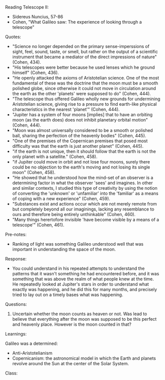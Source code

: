 Reading Telescope II:

- Sidereus Nuncius, 57-86
- Cohen, "What Galileo saw: The experience of looking through a telescope"

Quotes:

- "Science no longer depended on the primary sense-imperssions of sight, feel, sound, taste, or smell, but rather on the output of a scientific instrument that became a mediator of the direct impressions of nature" (Cohen, 434).
- "His telescopes were better because he used lenses which he ground himself" (Cohen, 436).
- "He openly attacked the axioms of Aristotelian science. One of the most fundamental of these was the doctrine that the moon must be a smooth polished globe, since otherwise it could not move in circulation around the earth as the other 'planets' were supposed to do" (Cohen, 444).
- "The telescope thus offered Galileo wholly new grounds for undermining Aristotelian science, giving rise to a pressure to find earth-like physical characteristics in the nearest 'planet'" (Cohen, 444).
- "Jupiter has a system of four moons [implies] that to have an orbiting moon (as the earth does) does not inhibit planetary orbital motion" (Cohen, 444).
- "Moon was almost universally considered to be a smooth or polished ball, sharing the perfection of the heavenly bodies" (Cohen, 445).
- "One of the premises of the Copernican premises that posed most difficulty was that the earth is just another planet" (Cohen, 445).
- "if the earth is not unique, then it should follow that the earth is not the only planet with a satellite." (Cohen, 458).
- "if Jupiter could move in orbit and not lose four moons, surely there could be no objection to the earth's moving and not losing its single moon" (Cohen, 458).
- "He showed that he understood how the mind-set of an observer is a determining factor in what the observer 'sees' and imagines. In other and similar contexts, I studied this type of creativity by using the notion of converting the 'unknown' or 'unfamiliar' into the 'familiar' as a means of coping with a new experience" (Cohen, 459).
- "Substances exist and actions occur which are not merely remote from but completely beyond all our imaginings, lacking any resemblance to ours and therefore being entirely unthinkable" (Cohen, 460).
- "Many things herertofore invisible 'have become visible by a means of a telescope'" (Cohen, 461).

Pre-notes:

- Ranking of light was something Galileo understood well that was important in understanding the space of the moon.

Response:

- You could understand in his repeated attempts to understand the patterns that it wasn't something he had encountered before, and it was something that was above the realm of what people knew at the time. He repeatedly looked at Jupiter's stars in order to understand what exactly was happening, and he did this for many months, and precisely tried to lay out on a timely bases what was happening. 

Questions:

1. Uncertain whether the moon counts as heaven or not. Was lead to believe that everything after the moon was supposed to be this perfect and heavenly place. However is the moon counted in that? 

Learnings:

Galileo was a determined:

- Anti-Aristotelianism
- Copernicanism: the astronomical model in which the Earth and planets revolve around the Sun at the center of the Solar System.

Class: